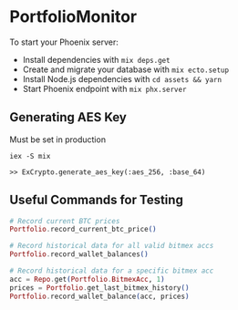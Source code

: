 # PortfolioMonitor

To start your Phoenix server:

  * Install dependencies with `mix deps.get`
  * Create and migrate your database with `mix ecto.setup`
  * Install Node.js dependencies with `cd assets && yarn`
  * Start Phoenix endpoint with `mix phx.server`

## Generating AES Key

Must be set in production

```
iex -S mix

>> ExCrypto.generate_aes_key(:aes_256, :base_64)
```

## Useful Commands for Testing

```elixir
# Record current BTC prices
Portfolio.record_current_btc_price()

# Record historical data for all valid bitmex accs
Portfolio.record_wallet_balances()

# Record historical data for a specific bitmex acc
acc = Repo.get(Portfolio.BitmexAcc, 1)
prices = Portfolio.get_last_bitmex_history()
Portfolio.record_wallet_balance(acc, prices)
```
